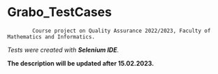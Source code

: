 # Grabo_TestCases
            Course project on Quality Assurance 2022/2023, Faculty of Mathematics and Informatics.
            
 _Tests were created with **Selenium IDE**._
 
 
 
 **The description will be updated after 15.02.2023.**
